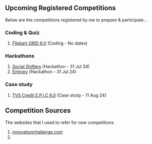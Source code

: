 ## Upcoming Registered Competitions
Below are the competitions registered by me to prepare & participate...

### Coding & Quiz
1. [Flipkart GRID 6.0](https://unstop.com/hackathons/flipkart-grid-60-information-security-challenge-flipkart-grid-60-flipkart-1024250) (Coding - No dates)

### Hackathons
1. [Social Shifters](https://socialshifters.innovationchallenge.com/register) (Hackathon - 31 Jul 24)
2. [Entropy](https://unstop.com/hackathons/entropy-vellore-institute-of-technology-chennai-1070223) (Hackathon - 31 Jul 24)

### Case study
1. [TVS Credit E.P.I.C 6.0](https://unstop.com/competitions/tvs-credit-epic-60-analytics-challenge-epic-season-6-tvs-credit-1067484) (Case study - 11 Aug 24)

## Competition Sources
The websites that I used to refer for new competitions

1. [innovationchallenge.com](https://innovationchallenge.com)
2. 